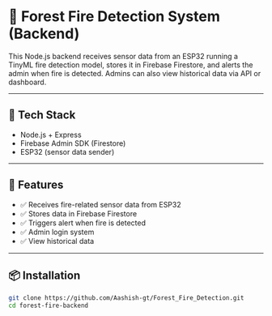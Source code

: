 # 🌲 Forest Fire Detection System (Backend)

This Node.js backend receives sensor data from an ESP32 running a TinyML fire detection model, stores it in Firebase Firestore, and alerts the admin when fire is detected. Admins can also view historical data via API or dashboard.

---

## 🔧 Tech Stack

- Node.js + Express
- Firebase Admin SDK (Firestore)
- ESP32 (sensor data sender)

---

## 🚀 Features

- ✅ Receives fire-related sensor data from ESP32
- ✅ Stores data in Firebase Firestore
- ✅ Triggers alert when fire is detected
- ✅ Admin login system 
- ✅ View historical data 

---

## 📦 Installation

```bash
git clone https://github.com/Aashish-gt/Forest_Fire_Detection.git
cd forest-fire-backend

